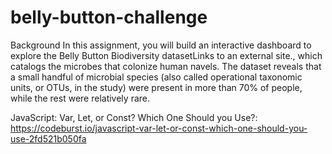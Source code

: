 # belly-button-challenge
Background
In this assignment, you will build an interactive dashboard to explore the Belly Button Biodiversity datasetLinks to an external site., which catalogs the microbes that colonize human navels.
The dataset reveals that a small handful of microbial species (also called operational taxonomic units, or OTUs, in the study) were present in more than 70% of people, while the rest were relatively rare.


JavaScript: Var, Let, or Const? Which One Should you Use?: https://codeburst.io/javascript-var-let-or-const-which-one-should-you-use-2fd521b050fa
